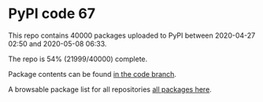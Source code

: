 # PyPI code 67

This repo contains 40000 packages uploaded to PyPI between 
2020-04-27 02:50 and 2020-05-08 06:33.

The repo is 54% (21999/40000) complete.

Package contents can be found [in the code branch](https://github.com/pypi-data/pypi-mirror-67/tree/code/packages).

A browsable package list for all repositories [all packages here](https://pypi-data.github.io/website/repositories/pypi-mirror-67).


